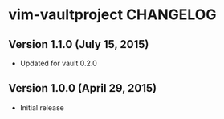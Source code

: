 # vim-vaultproject CHANGELOG

## Version 1.1.0 (July 15, 2015)

* Updated for vault 0.2.0

## Version 1.0.0 (April 29, 2015)

* Initial release
